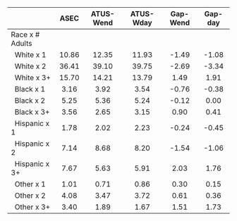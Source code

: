 
|                      |         ASEC |    ATUS-Wend |    ATUS-Wday |     Gap-Wend |      Gap-day |
| -------------------- | :----------: | :----------: | :----------: | :----------: | :----------: |
| Race x # Adults      |              |              |              |              |              |
| &nbsp;&nbsp;White x 1 |        10.86 |        12.35 |        11.93 |        -1.49 |        -1.08 |
| &nbsp;&nbsp;White x 2 |        36.41 |        39.10 |        39.75 |        -2.69 |        -3.34 |
| &nbsp;&nbsp;White x 3+ |        15.70 |        14.21 |        13.79 |         1.49 |         1.91 |
| &nbsp;&nbsp;Black x 1 |         3.16 |         3.92 |         3.54 |        -0.76 |        -0.38 |
| &nbsp;&nbsp;Black x 2 |         5.25 |         5.36 |         5.24 |        -0.12 |         0.00 |
| &nbsp;&nbsp;Black x 3+ |         3.56 |         2.65 |         3.15 |         0.90 |         0.41 |
| &nbsp;&nbsp;Hispanic x 1 |         1.78 |         2.02 |         2.23 |        -0.24 |        -0.45 |
| &nbsp;&nbsp;Hispanic x 2 |         7.14 |         8.68 |         8.20 |        -1.54 |        -1.06 |
| &nbsp;&nbsp;Hispanic x 3+ |         7.67 |         5.63 |         5.91 |         2.03 |         1.76 |
| &nbsp;&nbsp;Other x 1 |         1.01 |         0.71 |         0.86 |         0.30 |         0.15 |
| &nbsp;&nbsp;Other x 2 |         4.08 |         3.47 |         3.72 |         0.61 |         0.36 |
| &nbsp;&nbsp;Other x 3+ |         3.40 |         1.89 |         1.67 |         1.51 |         1.73 |

